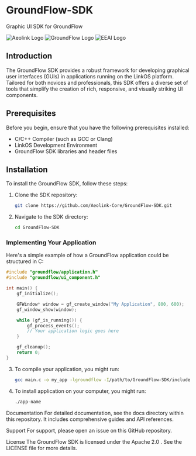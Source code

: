 # GroundFlow-SDK
Graphic UI SDK for GroundFlow

![Aeolink Logo](https://github.com/Aeolink-Core/GroundFlow-SDK/assets/151231496/769fc292-b34c-4da3-aa0a-af839e62db27)
![GroundFlow Logo](https://github.com/Aeolink-Core/GroundFlow-SDK/assets/151231496/f7e5cf2c-9b37-4aec-ab2f-0f2e2a040c47)
![EEAI Logo](https://github.com/Aeolink-Core/GroundFlow-SDK/assets/151231496/1e692117-aa49-487c-807f-eb6f01dfe48b)


## Introduction
The GroundFlow SDK provides a robust framework for developing graphical user interfaces (GUIs) in applications running on the LinkOS platform. Tailored for both novices and professionals, this SDK offers a diverse set of tools that simplify the creation of rich, responsive, and visually striking UI components.

## Prerequisites
Before you begin, ensure that you have the following prerequisites installed:
- C/C++ Compiler (such as GCC or Clang)
- LinkOS Development Environment
- GroundFlow SDK libraries and header files

## Installation
To install the GroundFlow SDK, follow these steps:

1. Clone the SDK repository:
   ```bash
   git clone https://github.com/Aeolink-Core/GroundFlow-SDK.git

2. Navigate to the SDK directory:
   ```bash
   cd GroundFlow-SDK

### Implementing Your Application
Here's a simple example of how a GroundFlow application could be structured in C:

  ```c
  #include "groundflow/application.h"
  #include "groundflow/ui_component.h"

  int main() {
      gf_initialize();

      GFWindow* window = gf_create_window("My Application", 800, 600);
      gf_window_show(window);

      while (gf_is_running()) {
          gf_process_events();
          // Your application logic goes here
      }

      gf_cleanup();
      return 0;
  }
  ```

3. To compile your application, you might run:
     ```bash
     gcc main.c -o my_app -lgroundflow -I/path/to/GroundFlow-SDK/include
     ```
4. To install application on your computer, you might run:
   ```bash
   ./app-name
   ```
Documentation
For detailed documentation, see the docs directory within this repository. It includes comprehensive guides and API references.

Support
For support, please open an issue on this GitHub repository.

License
The GroundFlow SDK is licensed under the Apache 2.0 . See the LICENSE file for more details.

